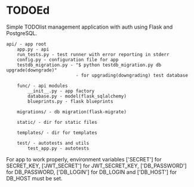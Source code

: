 # TODOEd
Simple TODOlist management application with auth using Flask and PostgreSQL.
  
    api/ - app root
        app.py - api
        run_tests.py - test runner with error reporting in stderr
        config.py - configuration file for app
        testdb_migration.py - "$ python testdb_migration.py db upgrade(downgrade)"
                              - for upgrading(downgrading) test database

        func/ - api modules
            __init__.py - app factory
            database.py - model(flask_sqlalchemy)
            blueprints.py - flask blueprints
    
        migrations/ - db migration(flask-migrate)
        
        static/ - dir for static files
    
        templates/ - dir for templates
    
        test/ - autotests and utils
            test_app.py - autotests


For app to work properly, environment variables ['SECRET'] for SECRET_KEY, ['JWT_SECRET'] for JWT_SECRET_KEY,
['DB_PASSWORD'] for DB_PASSWORD, ['DB_LOGIN'] for DB_LOGIN and ['DB_HOST'] for DB_HOST must be set.

